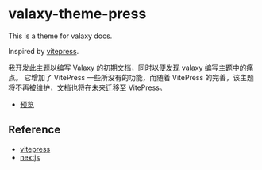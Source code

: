 # valaxy-theme-press

This is a theme for valaxy docs.

Inspired by [vitepress](https://vitepress.dev).

我开发此主题以编写 Valaxy 的初期文档，同时以便发现 valaxy 编写主题中的痛点。
它增加了 VitePress 一些所没有的功能，而随着 VitePress 的完善，该主题将不再被维护，文档也将在未来迁移至 VitePress。

- [预览](https://press.valaxy.site)

## Reference

- [vitepress](https://vitepress.vuejs.org/)
- [nextjs](https://nextjs.org/)
